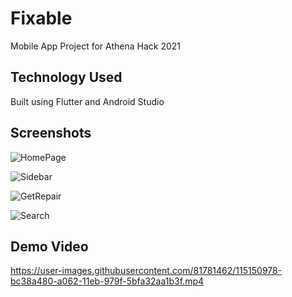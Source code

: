 # Fixable

Mobile App Project for Athena Hack 2021


## Technology Used

Built using Flutter and Android Studio


## Screenshots

![HomePage](https://user-images.githubusercontent.com/81781462/115150586-ef7a3400-a060-11eb-8b89-48ffe6c7d62c.png)

![Sidebar](https://user-images.githubusercontent.com/81781462/115150588-f012ca80-a060-11eb-9d21-bc45f505c05e.png)

![GetRepair](https://user-images.githubusercontent.com/81781462/115150515-a88c3e80-a060-11eb-9301-2e07b2fbe44c.png)

![Search](https://user-images.githubusercontent.com/81781462/115150587-f012ca80-a060-11eb-896b-6af2dd1dcb3c.png)


## Demo Video

https://user-images.githubusercontent.com/81781462/115150978-bc38a480-a062-11eb-979f-5bfa32aa1b3f.mp4

